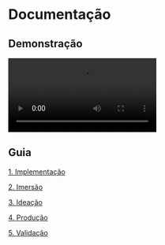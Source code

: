 # Documentação

## Demonstração

<video controls>

<source src="/usage_example.mp4" type="video/mp4">
Seu navegador não suporta o elemento de vídeo.
</video>

## Guia

[1. Implementação](./implementacao/index)

[2. Imersão](./imersao/index)

[3. Ideação](./ideacao/index)

[4. Produção](./producao/index)

[5. Validação](./validacao/index)
